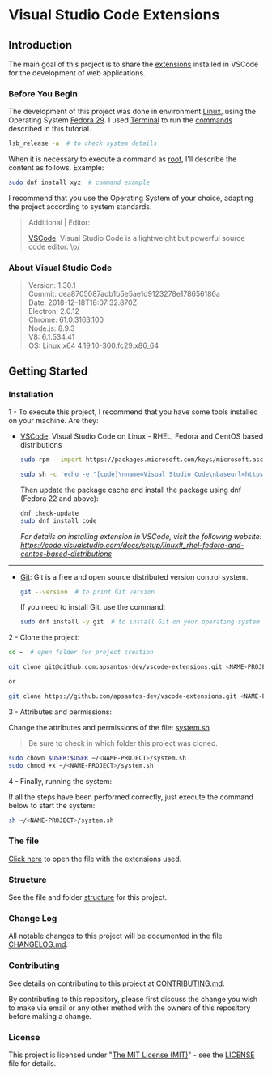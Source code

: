 # Visual Studio Code Extensions

## Introduction

The main goal of this project is to share the [extensions](./src/assets/doc/extensions.md "Click here to open the file.") installed in VSCode for the development of web applications.

### Before You Begin

The development of this project was done in environment [Linux](https://en.wikipedia.org/wiki/Linux "Press Ctrl and click this link to open the page in a new tab."), using the Operating System [Fedora 29](https://getfedora.org/en/ "Press Ctrl and click this link to open the page in a new tab."). I used [Terminal](https://en.wikipedia.org/wiki/Linux_console "Press Ctrl and click this link to open the page in a new tab.") to run the [commands](https://en.wikipedia.org/wiki/Command_(computing) "Press Ctrl and click this link to open the page in a new tab.") described in this tutorial.

```sh
lsb_release -a  # to check system details
```

When it is necessary to execute a command as [root](https://en.wikipedia.org/wiki/Sudo "Press Ctrl and click this link to open the page in a new tab."), I'll describe the content as follows. Example:

```sh
sudo dnf install xyz  # command example
```

I recommend that you use the Operating System of your choice, adapting the project according to system standards.

> Additional | Editor:
>
> [VSCode](https://code.visualstudio.com/ "Press Ctrl and click this link to open the page in a new tab."): Visual Studio Code is a lightweight but powerful source code editor. \o/

### About Visual Studio Code

> Version: 1.30.1 \
Commit: dea8705087adb1b5e5ae1d9123278e178656186a \
Date: 2018-12-18T18:07:32.870Z \
Electron: 2.0.12 \
Chrome: 61.0.3163.100 \
Node.js: 8.9.3 \
V8: 6.1.534.41 \
OS: Linux x64 4.19.10-300.fc29.x86_64

## Getting Started

### Installation

1 - To execute this project, I recommend that you have some tools installed on your machine. Are they:

- [VSCode](https://code.visualstudio.com/docs/setup/linux#_rhel-fedora-and-centos-based-distributions "Press Ctrl and click this link to open the page in a new tab."): Visual Studio Code on Linux - RHEL, Fedora and CentOS based distributions

  ```sh
  sudo rpm --import https://packages.microsoft.com/keys/microsoft.asc

  sudo sh -c 'echo -e "[code]\nname=Visual Studio Code\nbaseurl=https://packages.microsoft.com/yumrepos/vscode\nenabled=1\ngpgcheck=1\ngpgkey=https://packages.microsoft.com/keys/microsoft.asc" > /etc/yum.repos.d/vscode.repo'
  ```

  Then update the package cache and install the package using dnf (Fedora 22 and above):

  ```sh
  dnf check-update
  sudo dnf install code
  ```

  _For details on installing extension in VSCode, visit the following website: <https://code.visualstudio.com/docs/setup/linux#_rhel-fedora-and-centos-based-distributions>_

---

- [Git](https://git-scm.com/ "Press Ctrl and click this link to open the page in a new tab."): Git is a free and open source distributed version control system.

  ```sh
  git --version  # to print Git version
  ```

  If you need to install Git, use the command:

  ```sh
  sudo dnf install -y git  # to install Git on your operating system
  ```

2 - Clone the project:

```sh
cd ~  # open folder for project creation

git clone git@github.com:apsantos-dev/vscode-extensions.git <NAME-PROJECT>  # SSH

or

git clone https://github.com/apsantos-dev/vscode-extensions.git <NAME-PROJECT> # HTTPS
```

3 - Attributes and permissions:

Change the attributes and permissions of the file: [system.sh](./system.sh "Click to open the project.")

> Be sure to check in which folder this project was cloned.

```sh
sudo chown $USER:$USER ~/<NAME-PROJECT>/system.sh
sudo chmod +x ~/<NAME-PROJECT>/system.sh
```

4 - Finally, running the system:

If all the steps have been performed correctly, just execute the command below to start the system:

```sh
sh ~/<NAME-PROJECT>/system.sh
```

### The file

[Click here](./src/assets/doc/extensions.md "Click here to open the file.") to open the file with the extensions used.

### Structure

See the file and folder [structure](./structure.md "Click and see the project!") for this project.

### Change Log

All notable changes to this project will be documented in the file [CHANGELOG.md](./CHANGELOG.md "Click here to open the file.").

### Contributing

See details on contributing to this project at [CONTRIBUTING.md](./CONTRIBUTING.md "Click here to open the file.").

By contributing to this repository, please first discuss the change you wish to make via email or any other method with the owners of this repository before making a change.

### License

This project is licensed under "[The MIT License (MIT)](https://opensource.org/licenses/MIT "Click and see the project!")" - see the [LICENSE](./LICENSE) file for details.